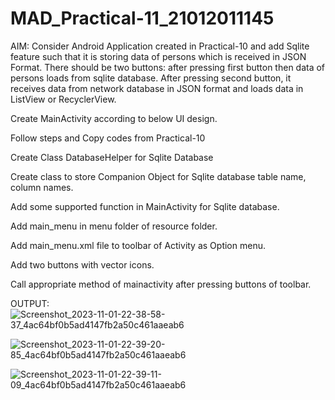 # MAD_Practical-11_21012011145

AIM: Consider Android Application created in Practical-10 and add Sqlite feature such that it is storing data of persons which is received in JSON Format. There should be two buttons: after pressing first button then data of persons loads from sqlite database. After pressing second button, it receives data from network database in JSON format and loads data in ListView or RecyclerView.

Create MainActivity according to below UI design.

Follow steps and Copy codes from Practical-10

Create Class DatabaseHelper for Sqlite Database

Create class to store Companion Object for Sqlite database table name, column names.

Add some supported function in MainActivity for Sqlite database.

Add main_menu in menu folder of resource folder.

Add main_menu.xml file to toolbar of Activity as Option menu.

Add two buttons with vector icons.

Call appropriate method of mainactivity after pressing buttons of toolbar.

OUTPUT:
![Screenshot_2023-11-01-22-38-58-37_4ac64bf0b5ad4147fb2a50c461aaeab6](https://github.com/Rohan3429/MAD_Practical-11_21012011103/assets/98172369/fd4d74e3-3afa-4f3a-921d-9d6505d152cf)


![Screenshot_2023-11-01-22-39-20-85_4ac64bf0b5ad4147fb2a50c461aaeab6](https://github.com/Rohan3429/MAD_Practical-11_21012011103/assets/98172369/db8a6e7e-775b-4f5f-b535-6f00e38f401a)


![Screenshot_2023-11-01-22-39-11-09_4ac64bf0b5ad4147fb2a50c461aaeab6](https://github.com/Rohan3429/MAD_Practical-11_21012011103/assets/98172369/218874e5-a13c-4111-b257-1f2e1fad1f74)


